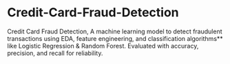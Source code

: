 # Credit-Card-Fraud-Detection
Credit Card Fraud Detection, A machine learning model to detect fraudulent transactions using EDA, feature engineering, and classification algorithms** like Logistic Regression &amp; Random Forest. Evaluated with accuracy, precision, and recall for reliability. 
